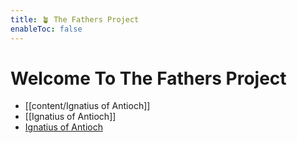 ```yaml
---
title: 🪴 The Fathers Project
enableToc: false
---
```


# Welcome To The Fathers Project

- [[content/Ignatius of Antioch]]
- [[Ignatius of Antioch]]
- [Ignatius of Antioch](content/Ignatius%20of%20Antioch.md)

